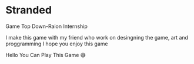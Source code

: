 # Stranded
Game Top Down-Raion Internship

I make this game with my friend who work on desingning the game, art and proggramming
I hope you enjoy this game

Hello You Can Play This Game
😅
